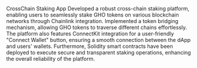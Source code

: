 CrossChain Staking App
Developed a robust cross-chain staking platform, enabling users to seamlessly stake GHO tokens on various blockchain networks through Chainlink integration. Implemented a token bridging mechanism, allowing GHO tokens to traverse different chains effortlessly. The platform also features ConnectKit integration for a user-friendly "Connect Wallet" button, ensuring a smooth connection between the dApp and users' wallets. Furthermore, Solidity smart contracts have been deployed to execute secure and transparent staking operations, enhancing the overall reliability of the platform.
